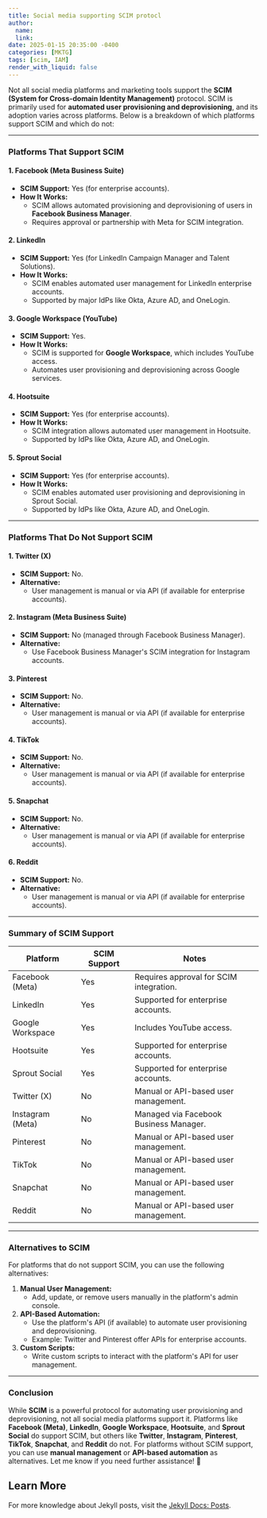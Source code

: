 ```yaml
---
title: Social media supporting SCIM protocl
author:
  name: 
  link: 
date: 2025-01-15 20:35:00 -0400
categories: [MKTG]
tags: [scim, IAM]
render_with_liquid: false
---
```


Not all social media platforms and marketing tools support the **SCIM (System for Cross-domain Identity Management)** protocol. SCIM is primarily used for **automated user provisioning and deprovisioning**, and its adoption varies across platforms. Below is a breakdown of which platforms support SCIM and which do not:

---

### **Platforms That Support SCIM**

#### **1. Facebook (Meta Business Suite)**
- **SCIM Support:** Yes (for enterprise accounts).
- **How It Works:**
  - SCIM allows automated provisioning and deprovisioning of users in **Facebook Business Manager**.
  - Requires approval or partnership with Meta for SCIM integration.

#### **2. LinkedIn**
- **SCIM Support:** Yes (for LinkedIn Campaign Manager and Talent Solutions).
- **How It Works:**
  - SCIM enables automated user management for LinkedIn enterprise accounts.
  - Supported by major IdPs like Okta, Azure AD, and OneLogin.

#### **3. Google Workspace (YouTube)**
- **SCIM Support:** Yes.
- **How It Works:**
  - SCIM is supported for **Google Workspace**, which includes YouTube access.
  - Automates user provisioning and deprovisioning across Google services.

#### **4. Hootsuite**
- **SCIM Support:** Yes (for enterprise accounts).
- **How It Works:**
  - SCIM integration allows automated user management in Hootsuite.
  - Supported by IdPs like Okta, Azure AD, and OneLogin.

#### **5. Sprout Social**
- **SCIM Support:** Yes (for enterprise accounts).
- **How It Works:**
  - SCIM enables automated user provisioning and deprovisioning in Sprout Social.
  - Supported by IdPs like Okta, Azure AD, and OneLogin.

---

### **Platforms That Do Not Support SCIM**

#### **1. Twitter (X)**
- **SCIM Support:** No.
- **Alternative:**
  - User management is manual or via API (if available for enterprise accounts).

#### **2. Instagram (Meta Business Suite)**
- **SCIM Support:** No (managed through Facebook Business Manager).
- **Alternative:**
  - Use Facebook Business Manager's SCIM integration for Instagram accounts.

#### **3. Pinterest**
- **SCIM Support:** No.
- **Alternative:**
  - User management is manual or via API (if available for enterprise accounts).

#### **4. TikTok**
- **SCIM Support:** No.
- **Alternative:**
  - User management is manual or via API (if available for enterprise accounts).

#### **5. Snapchat**
- **SCIM Support:** No.
- **Alternative:**
  - User management is manual or via API (if available for enterprise accounts).

#### **6. Reddit**
- **SCIM Support:** No.
- **Alternative:**
  - User management is manual or via API (if available for enterprise accounts).

---

### **Summary of SCIM Support**

| **Platform**         | **SCIM Support** | **Notes**                              |
|-----------------------|------------------|----------------------------------------|
| Facebook (Meta)       | Yes              | Requires approval for SCIM integration.|
| LinkedIn              | Yes              | Supported for enterprise accounts.     |
| Google Workspace      | Yes              | Includes YouTube access.               |
| Hootsuite             | Yes              | Supported for enterprise accounts.     |
| Sprout Social         | Yes              | Supported for enterprise accounts.     |
| Twitter (X)           | No               | Manual or API-based user management.   |
| Instagram (Meta)      | No               | Managed via Facebook Business Manager. |
| Pinterest             | No               | Manual or API-based user management.   |
| TikTok                | No               | Manual or API-based user management.   |
| Snapchat              | No               | Manual or API-based user management.   |
| Reddit                | No               | Manual or API-based user management.   |

---

### **Alternatives to SCIM**
For platforms that do not support SCIM, you can use the following alternatives:
1. **Manual User Management:**
   - Add, update, or remove users manually in the platform's admin console.
2. **API-Based Automation:**
   - Use the platform's API (if available) to automate user provisioning and deprovisioning.
   - Example: Twitter and Pinterest offer APIs for enterprise accounts.
3. **Custom Scripts:**
   - Write custom scripts to interact with the platform's API for user management.

---

### **Conclusion**
While **SCIM** is a powerful protocol for automating user provisioning and deprovisioning, not all social media platforms support it. Platforms like **Facebook (Meta)**, **LinkedIn**, **Google Workspace**, **Hootsuite**, and **Sprout Social** do support SCIM, but others like **Twitter**, **Instagram**, **Pinterest**, **TikTok**, **Snapchat**, and **Reddit** do not. For platforms without SCIM support, you can use **manual management** or **API-based automation** as alternatives. Let me know if you need further assistance! 🚀


## Learn More

For more knowledge about Jekyll posts, visit the [Jekyll Docs: Posts](https://jekyllrb.com/docs/posts/).
